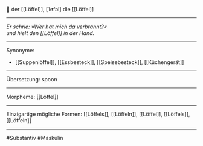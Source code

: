🔵 der [[Löffel]], [ˈløfəl]
die [[Löffel]]

---
*Er schrie: »Wer hat mich da verbrannt?«*  
*und hielt den [[Löffel]] in der Hand.*

---
Synonyme:
- [[Suppenlöffel]], [[Essbesteck]], [[Speisebesteck]], [[Küchengerät]]

---
Übersetzung: spoon

---
Morpheme:
[[Löffel]]

---
Einzigartige mögliche Formen: [[Löffels]], [[Löffeln]], [[Löffel]], [[Löffels]], [[Löffeln]]

---
#Substantiv #Maskulin